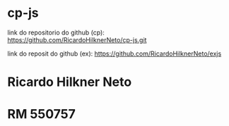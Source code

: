 ﻿# cp-js

link do repositorio do github (cp): https://github.com/RicardoHilknerNeto/cp-js.git

link do reposit do github (ex): https://github.com/RicardoHilknerNeto/exjs

# Ricardo Hilkner Neto
# RM 550757
